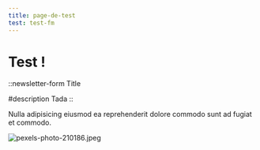 ```yaml
---
title: page-de-test
test: test-fm
---
```


# Test !

::newsletter-form
Title

#description
Tada
::

Nulla adipisicing eiusmod ea reprehenderit dolore commodo sunt ad fugiat et commodo.



![pexels-photo-210186.jpeg](/pexels-photo-210186.jpeg)
